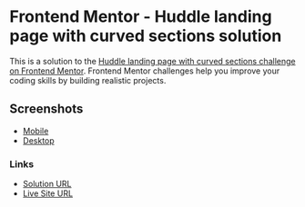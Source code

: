 # Frontend Mentor - Huddle landing page with curved sections solution

This is a solution to the [Huddle landing page with curved sections challenge on Frontend Mentor](https://www.frontendmentor.io/challenges/huddle-landing-page-with-curved-sections-5ca5ecd01e82137ec91a50f2). Frontend Mentor challenges help you improve your coding skills by building realistic projects.
## Screenshots
- [Mobile](images/sc-mobile.png)
- [Desktop](images/sc-desktop.png)
### Links

- [Solution URL](https://www.frontendmentor.io/solutions/huddle-landing-with-curved-section-wRp40ecrKo)
- [Live Site URL](https://belalsalah74.github.io/Huddle-landing-with-curved-section/)
